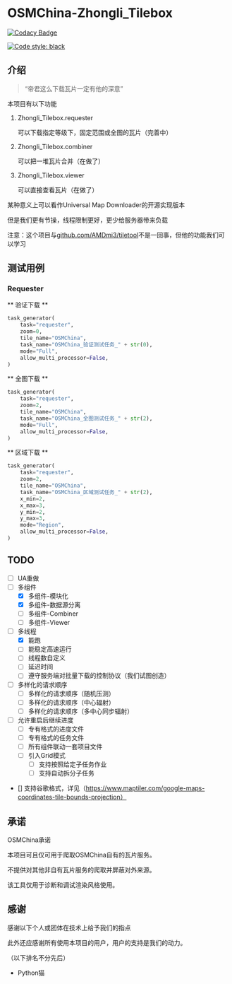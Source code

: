 # OSMChina-Zhongli_Tilebox

[![Codacy Badge](https://app.codacy.com/project/badge/Grade/09550a3454354189bd3963a89dd0a422)](https://www.codacy.com/gh/OSMChina/OSMChina-Zhongli_Tilebox/dashboard?utm_source=github.com&amp;utm_medium=referral&amp;utm_content=OSMChina/OSMChina-Zhongli_Tilebox&amp;utm_campaign=Badge_Grade)
<!-- ![FOSSA Status] -->
[![Code style: black](https://img.shields.io/badge/code%20style-black-000000.svg)](https://github.com/psf/black)
<!-- ![BLACK PYTHON STYLE] -->

## 介绍

>
>“帝君这么下载瓦片一定有他的深意”

本项目有以下功能

1. Zhongli_Tilebox.requester

   可以下载指定等级下，固定范围或全图的瓦片（完善中）

2. Zhongli_Tilebox.combiner

   可以把一堆瓦片合并（在做了）

3. Zhongli_Tilebox.viewer

   可以直接查看瓦片（在做了）

某种意义上可以看作Universal Map Downloader的开源实现版本

但是我们更有节操，线程限制更好，更少给服务器带来负载

注意：这个项目与[github.com/AMDmi3/tiletool](https://wiki.openstreetmap.org/wiki/Tiletool)不是一回事，但他的功能我们可以学习

## 测试用例

### Requester

** 验证下载 **

```python
task_generator(
    task="requester",
    zoom=0,
    tile_name="OSMChina",
    task_name="OSMChina_验证测试任务_" + str(0),
    mode="Full",
    allow_multi_processor=False,
)
```

** 全图下载 **

```python
task_generator(
    task="requester",
    zoom=2,
    tile_name="OSMChina",
    task_name="OSMChina_全图测试任务_" + str(2),
    mode="Full",
    allow_multi_processor=False,
)
```

** 区域下载 **

```python
task_generator(
    task="requester",
    zoom=2,
    tile_name="OSMChina",
    task_name="OSMChina_区域测试任务_" + str(2),
    x_min=2,
    x_max=3,
    y_min=2,
    y_max=3,
    mode="Region",
    allow_multi_processor=False,
)
```

## TODO

- [ ] UA重做
- [ ] 多组件
    - [x] 多组件-模块化
    - [x] 多组件-数据源分离
    - [ ] 多组件-Combiner
    - [ ] 多组件-Viewer
- [ ] 多线程
    - [x] 能跑
    - [ ] 能稳定高速运行
    - [ ] 线程数自定义
    - [ ] 延迟时间
    - [ ] 遵守服务端对批量下载的控制协议（我们试图创造）
- [ ] 多样化的请求顺序
    - [ ] 多样化的请求顺序（随机压测）
    - [ ] 多样化的请求顺序（中心辐射）
    - [ ] 多样化的请求顺序（多中心同步辐射）
- [ ] 允许重启后继续进度
    - [ ] 专有格式的进度文件
    - [ ] 专有格式的任务文件
    - [ ] 所有组件联动一套项目文件
    - [ ] 引入Grid模式
        - [ ] 支持按照给定子任务作业
        - [ ] 支持自动拆分子任务
- [] 支持谷歌格式，详见（https://www.maptiler.com/google-maps-coordinates-tile-bounds-projection）

## 承诺

OSMChina承诺

本项目可且仅可用于爬取OSMChina自有的瓦片服务。

不提供对其他非自有瓦片服务的爬取并屏蔽对外来源。

该工具仅用于诊断和调试渲染风格使用。


## 感谢

感谢以下个人或团体在技术上给予我们的指点

此外还应感谢所有使用本项目的用户，用户的支持是我们的动力。

（以下排名不分先后）

+ Python猫
